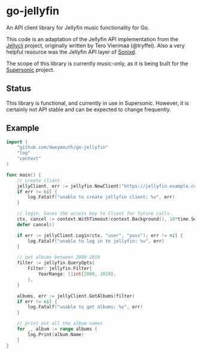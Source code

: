 # go-jellyfin

An API client library for Jellyfin music functionality for Go.

This code is an adaptation of the Jellyfin API implementation from the [Jellycli](https://github.com/tryffel/jellycli) project, originally written by Tero Vierimaa (@tryffel). Also a very helpful resource was the Jellyfin API layer of [Sonixd](https://github.com/jeffvli/sonixd).

The scope of this library is currently music-only, as it is being built for the [Supersonic](https://github.com/dweymouth/supersonic) project.

## Status

This library is functional, and currently in use in Supersonic. However, it is certainly not API stable and can be expected to change frequently.


## Example

```go
import (
    "github.com/dweymouth/go-jellyfin"
    "log"
    "context"
)

func main() {
    // create client
    jellyClient, err := jellyfin.NewClient("https://jellyfin.example.com", "supersonic", "1")
    if err != nil {
        log.Fatalf("unable to create jellyfin client: %v", err)
    }

    // login. Saves the access key to Client for future calls.
    ctx, cancel := context.WithTimeout(context.Background(), 10*time.Second)
    defer cancel()

    if err := jellyClient.Login(ctx, "user", "pass"); err != nil {
        log.Fatalf("unable to log in to jellyfin: %v", err)
    }

    // get albums between 2000-2010
    filter := jellyfin.QueryOpts{
        Filter: jellyfin.Filter{
            YearRange: []int{2000, 2010},
        },
    }

    albums, err := jellyClient.GetAlbums(filter)
    if err != nil {
        log.Fatalf("unable to get albums: %v", err)
    }

    // print out all the album names
    for _, album := range albums {
        log.Print(album.Name)
    }
}

```